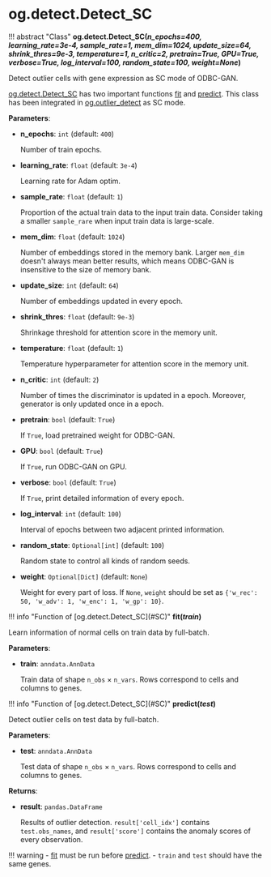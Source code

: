 # og.detect.Detect_SC

<div id = 'SC'></div>
!!! abstract "Class"
    <b>og.detect.Detect_SC(<i>n_epochs=400, learning_rate=3e-4, sample_rate=1, mem_dim=1024, update_size=64, shrink_thres=9e-3, temperature=1, n_critic=2, pretrain=True, GPU=True, verbose=True, log_interval=100, random_state=100, weight=None</i>)</b>

Detect outlier cells with gene expression as SC mode of ODBC-GAN.

[og.detect.Detect_SC](#SC) has two important functions [fit](#fit) and [predict](#predict). This class has been integrated in [og.outlier_detect](./outlier_detect.md) as SC mode.

**Parameters**:

- **n_epochs**: `int` (default: `400`)

    Number of train epochs.

- **learning_rate**: `float` (default: `3e-4`)

    Learning rate for Adam optim.

- **sample_rate**: `float` (default: `1`)

    Proportion of the actual train data to the input train data. Consider taking a smaller `sample_rare` when input train data is large-scale.

- **mem_dim**: `float` (default: `1024`)

    Number of embeddings stored in the memory bank. Larger `mem_dim` doesn't always mean better results, which means ODBC-GAN is insensitive to the size of memory bank.

- **update_size**: `int` (default: `64`)

    Number of embeddings updated in every epoch.

- **shrink_thres**: `float` (default: `9e-3`)

    Shrinkage threshold for attention score in the memory unit.

- **temperature**: `float` (default: `1`)

    Temperature hyperparameter for attention score in the memory unit.

- **n_critic**: `int` (default: `2`)

    Number of times the discriminator is updated in a epoch. Moreover, generator is only updated once in a epoch.

- **pretrain**: `bool` (default: `True`)

    If `True`, load pretrained weight for ODBC-GAN.

- **GPU**: `bool` (default: `True`)

    If `True`, run ODBC-GAN on GPU.

- **verbose**: `bool` (default: `True`)

    If `True`, print detailed information of every epoch.

- **log_interval**: `int` (default: `100`)

    Interval of epochs between two adjacent printed information.

- **random_state**: `Optional[int]` (default: `100`)

    Random state to control all kinds of random seeds.

- **weight**: `Optional[Dict]` (default: `None`)

    Weight for every part of loss. If `None`, `weight` should be set as `{'w_rec': 50, 'w_adv': 1, 'w_enc': 1, 'w_gp': 10}`.

<div id = 'fit'></div>
!!! info "Function of [og.detect.Detect_SC](#SC)"
    <b>fit(<i>train</i>)</b>

Learn information of normal cells on train data by full-batch.

**Parameters**:

- **train**: `anndata.AnnData`

    Train data of shape `n_obs` × `n_vars`. Rows correspond to cells and columns to genes.

<div id = 'predict'></div>
!!! info "Function of [og.detect.Detect_SC](#SC)"
    <b>predict(<i>test</i>)</b>

Detect outlier cells on test data by full-batch.

**Parameters**:

- **test**: `anndata.AnnData`

    Test data of shape `n_obs` × `n_vars`. Rows correspond to cells and columns to genes.

**Returns**:

- **result**: `pandas.DataFrame`

    Results of outlier detection. `result['cell_idx']` contains `test.obs_names`, and `result['score']` contains the anomaly scores of every observation. 

!!! warning
    - [fit](#fit) must be run before [predict](#predict).
    - `train` and `test` should have the same genes.